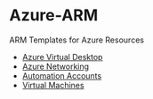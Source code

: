 # Azure-ARM
ARM Templates for Azure Resources

- [Azure Virtual Desktop](AVD/)
- [Azure Networking](AVD/)
- [Automation Accounts](AutomationAccounts)
- [Virtual Machines](VirtualMachines)
